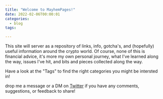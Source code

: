 ```yaml
---
title: "Welcome to MayhemPages!"
date: 2022-02-06T00:00:01
categories:
  - blog
tags:

---
```




This site will server as a repository of links, info, gotcha's, and (hopefully) useful information around the crypto world. Of course, none of this is financial advice, it's more my own personal journey, what I've learned along the way, issues I've hit, and bits and pieces collected along the way. 


Have a look at the "Tags" to find the right categories you might be intersted in!

drop me a message or a DM on [Twitter](https://twitter.com/cryptMayhemOzzy) if you have any comments, suggestions, or feedback to share!